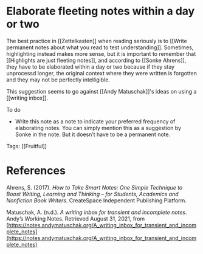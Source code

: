 # Elaborate fleeting notes within a day or two

The best practice in [[Zettelkasten]] when reading seriously is to [[Write permanent notes about what you read to test understanding]]. Sometimes, highlighting instead makes more sense, but it is important to remember that [[Highlights are just fleeting notes]], and according to [[Sonke Ahrens]], they have to be elaborated within a day or two because if they stay unprocessd longer, the original context where they were written is forgotten and they may not be perfectly intelligible.

This suggestion seems to go against [[Andy Matuschak]]'s ideas on using a [[writing inbox]].

To do

- Write this note as a note to indicate your preferred frequency of elaborating notes. You can simply mention this as a suggestion by Sonke in the note. But it doesn’t have to be a permanent note.

Tags: [[Fruitful]]

# References

Ahrens, S. (2017). *How to Take Smart Notes: One Simple Technique to Boost Writing, Learning and Thinking – for Students, Academics and Nonfiction Book Writers*. CreateSpace Independent Publishing Platform.

Matuschak, A. (n.d.). *A writing inbox for transient and incomplete notes*. Andyʼs Working Notes. Retrieved August 31, 2021, from [https://notes.andymatuschak.org/A_writing_inbox_for_transient_and_incomplete_notes](https://notes.andymatuschak.org/A_writing_inbox_for_transient_and_incomplete_notes)

